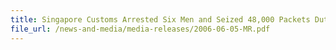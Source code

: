 ```yaml
---
title: Singapore Customs Arrested Six Men and Seized 48,000 Packets Duty-Unpaid Cigarettes from Lorry Carrying Vegetables
file_url: /news-and-media/media-releases/2006-06-05-MR.pdf
---
```

